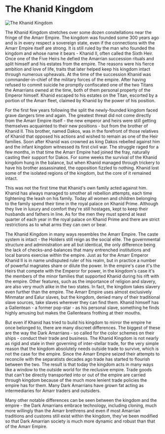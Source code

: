 # The Khanid Kingdom

![The Khanid Kingdom](images/kingdom.jpg)

The Khanid Kingdom stretches over some dozen constellations near the fringe of
the Amarr Empire. The kingdom was founded some 300 years ago and is in every
respect a sovereign state, even if the connections with the Amarr Empire itself
are strong. It is still ruled by the man who founded the kingdom and whose name
it bears - Khanid II, often called the Sixth Heir. Once one of the Five Heirs he
defied the Amarrian succession rituals and split himself and his estates from
the empire. The reasons were his fierce ambition and love of life, traits that
later helped keep his kingdom intact through numerous upheavals. At the time of
the succession Khanid was commander-in-chief of the military forces of the
empire. After having refused to commit suicide he promptly confiscated one of
the two Titans the Amarrians owned at the time, both of them personal property
of the Emperor himself. Khanid escaped to his estates on the Titan, escorted by
a portion of the Amarr fleet, claimed by Khanid by the power of his position.

For the first few years following the split the newly-founded kingdom faced
grave dangers time and again. The greatest threat did not come directly from the
Amarr Empire itself - the new emperor and heirs were still getting themselves
acquainted to their new positions - but from the brother of Khanid II. This
brother, named Dakos, was in the forefront of those relatives of Khanid that
opposed his actions and wished to remain as one of the Heir families. Soon after
Khanid was crowned as king Dakos rebelled against him and the infant kingdom
witnessed its first civil war. The struggle raged for a few months, in that time
the Amarr Empire had joined the fray, naturally casting their support for Dakos.
For some weeks the survival of the Khanid kingdom hung in the balance, but when
Khanid managed through trickery to have his brother assassinated, the opposition
fizzled to nothing. Khanid lost some of the isolated regions of the kingdom, but
the core of it remained intact.

This was not the first time that Khanid's own family acted against him. Khanid
has always managed to smother all rebellion attempts, each time tightening the
leash on his family. Today all women and children belonging to the family spend
their time in the royal palace on Khanid Prime. Although they live in luxury and
comfort they're still hostages, kept to keep their husbands and fathers in line.
As for the men they must spend at least quarter of each year in the royal palace
on Khanid Prime and there are strict restrictions as to what arms they can own
or bear.

The Khanid Kingdom in many ways resembles the Amarr Empire. The caste system is
intact - the Holders still reign as the social elite. The governmental structure
and administration are all but identical, the only difference being the lack of
checks-and-balances that many entrenched institutions and local barons exercise
within the empire. Just as for the Amarr Emperor Khanid II is in name undisputed
ruler of his realm, but in practice a number of powerful magnates share or
dilute the power. In the empire's case it's the Heirs that compete with the
Emperor for power, in the kingdom's case it's the members of the minor families
that supported Khanid during his rift with the empire. Other features, such as
the importance of religion and slavery, are also very much alike in the two
states. In fact, the kingdom takes slavery even further than the empire. The
Amarr Empire uses almost exclusively Minmatar and Ealur slaves, but the kingdom,
denied many of their traditional slave sources, take slaves wherever they can
find them. Khanid himself has a Gallentean - a former pop-star - as his personal
slave, something he finds highly amusing but makes the Gallenteans frothing at
their mouths.

But even if Khanid has tried to build his kingdom to mirror the empire he once
belonged to, there are many discreet differences. The biggest of these are the
way the Dark Amarrians - so called for the color schemes on their ships -
conduct their trade and business. The Khanid Kingdom is not nearly as rigid and
stale in their governing of inter-stellar trade, for the very simple reason that
the kingdom absolutely needs outside trade to survive, which is not the case for
the empire. Since the Amarr Empire seized their attempts to reconcile with the
separatists decades ago trade has started to flourish between the two. The
result is that today the kingdom acts in many ways like a window to the outside
world for the reclusive empire. Trade goods that can't be directly transported
into or out of the empire are carried through kingdom because of the much more
lenient trade policies the empire has for them. Many Dark Amarrians have grown
fat acting as intermediaries for Amarr traders and outsiders.

Many other notable differences can be seen between the kingdom and the empire -
the Dark Amarrians embrace technology, including cloning, much more willingly
than the Amarr brethrens and even if most Amarrian traditions and customs still
exist within the kingdom, they've been modified so that Dark Amarrian society is
much more dynamic and robust than that of the Amarr Empire.
